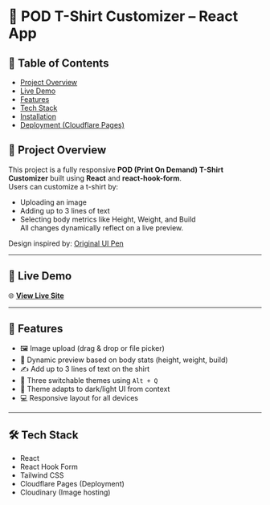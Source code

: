 # 🧵 POD T-Shirt Customizer – React App

## 📌 Table of Contents
- [Project Overview](#project-overview)
- [Live Demo](#live-demo)
- [Features](#features)
- [Tech Stack](#tech-stack)
- [Installation](#installation)
- [Deployment (Cloudflare Pages)](#deployment-cloudflare-pages)

## 🧾 Project Overview

This project is a fully responsive **POD (Print On Demand) T-Shirt Customizer** built using **React** and **react-hook-form**.  
Users can customize a t-shirt by:
- Uploading an image
- Adding up to 3 lines of text
- Selecting body metrics like Height, Weight, and Build  
All changes dynamically reflect on a live preview.

Design inspired by: [Original UI Pen](https://codepen.io/jkantner/full/OPJrMbp)

---

## 🔗 Live Demo

🌐 **[View Live Site](https://<your-cloudflare-project>.pages.dev/)**

---

## 🎯 Features

- 🖼️ Image upload (drag & drop or file picker)
- 🧍 Dynamic preview based on body stats (height, weight, build)
- ✍️ Add up to 3 lines of text on the shirt
- 🎨 Three switchable themes using `Alt + Q`
- 🌙 Theme adapts to dark/light UI from context
- 💻 Responsive layout for all devices

---

## 🛠 Tech Stack

- React
- React Hook Form
- Tailwind CSS
- Cloudflare Pages (Deployment)
- Cloudinary (Image hosting)
